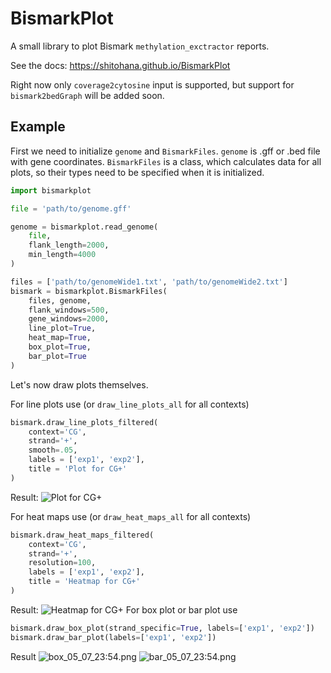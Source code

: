 # BismarkPlot
A small library to plot Bismark ``methylation_exctractor`` reports.

See the docs: https://shitohana.github.io/BismarkPlot

Right now only ``coverage2cytosine`` input is supported, but support for ``bismark2bedGraph`` will be added soon.

## Example

First we need to initialize ``genome`` and ``BismarkFiles``. ``genome`` is .gff or .bed file with gene coordinates. ``BismarkFiles`` is a class, which calculates data for all plots, so their types need to be specified when it is initialized.
```python
import bismarkplot

file = 'path/to/genome.gff'

genome = bismarkplot.read_genome(
    file,
    flank_length=2000,
    min_length=4000
)

files = ['path/to/genomeWide1.txt', 'path/to/genomeWide2.txt']
bismark = bismarkplot.BismarkFiles(
    files, genome,
    flank_windows=500,
    gene_windows=2000,
    line_plot=True,
    heat_map=True,
    box_plot=True,
    bar_plot=True
)
```

Let's now draw plots themselves.

For line plots use (or ``draw_line_plots_all`` for all contexts)
```python
bismark.draw_line_plots_filtered(
    context='CG',
    strand='+',
    smooth=.05,
    labels = ['exp1', 'exp2'],
    title = 'Plot for CG+'
) 
```
Result:
![Plot for CG+](..%2Ftest%2Ftest%2FPlot%20for%20CG%2B_05_07_23%3A54.png)

For heat maps use (or ``draw_heat_maps_all`` for all contexts)
```python
bismark.draw_heat_maps_filtered(
    context='CG',
    strand='+',
    resolution=100,
    labels = ['exp1', 'exp2'],
    title = 'Heatmap for CG+'
)   
```

Result:
![Heatmap for CG+](..%2Ftest%2Ftest%2FHeatmap%20for%20CG%2B_05_07_23%3A54.png)
For box plot or bar plot use
```python
bismark.draw_box_plot(strand_specific=True, labels=['exp1', 'exp2'])
bismark.draw_bar_plot(labels=['exp1', 'exp2'])
```
Result
![box_05_07_23:54.png](..%2Ftest%2Ftest%2Fbox_05_07_23%3A54.png)
![bar_05_07_23:54.png](..%2Ftest%2Ftest%2Fbar_05_07_23%3A54.png)